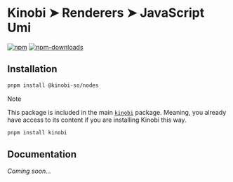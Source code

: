 # Kinobi ➤ Renderers ➤ JavaScript Umi

[![npm][npm-image]][npm-url]
[![npm-downloads][npm-downloads-image]][npm-url]

[npm-downloads-image]: https://img.shields.io/npm/dm/@kinobi-so/nodes.svg?style=flat
[npm-image]: https://img.shields.io/npm/v/@kinobi-so/nodes.svg?style=flat&label=%40kinobi-so%2Fnodes
[npm-url]: https://www.npmjs.com/package/@kinobi-so/nodes

## Installation

```sh
pnpm install @kinobi-so/nodes
```

> [!NOTE]
> This package is included in the main [`kinobi`](../library) package. Meaning, you already have access to its content if you are installing Kinobi this way.
>
> ```sh
> pnpm install kinobi
> ```

## Documentation

_Coming soon..._
